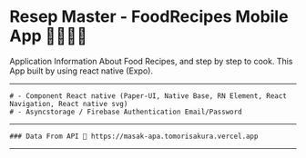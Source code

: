 # Resep Master - FoodRecipes Mobile App 👨‍🍳👩‍🍳

Application Information About Food Recipes, and step by step to cook. This App built by using react native (Expo).

---

```
# - Component React native (Paper-UI, Native Base, RN Element, React Navigation, React native svg)
# - Asyncstorage / Firebase Authentication Email/Password
```

---

```
### Data From API 🚀 https://masak-apa.tomorisakura.vercel.app
```

---
